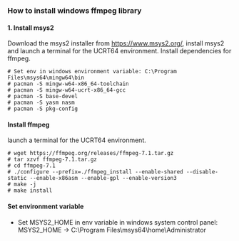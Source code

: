 ### How to install windows ffmpeg library

#### 1. Install msys2
Download the msys2 installer from https://www.msys2.org/, install msys2 and launch a terminal for the UCRT64 environment. Install dependencies for ffmpeg.
```
# Set env in windows environment variable: C:\Program Files\msys64\mingw64\bin
# pacman -S mingw-w64-x86_64-toolchain
# pacman -S mingw-w64-ucrt-x86_64-gcc
# pacman -S base-devel
# pacman -S yasm nasm
# pacman -S pkg-config
```

#### Install ffmpeg
launch a terminal for the UCRT64 environment.
```
# wget https://ffmpeg.org/releases/ffmpeg-7.1.tar.gz
# tar xzvf ffmpeg-7.1.tar.gz
# cd ffmpeg-7.1
# ./configure --prefix=./ffmpeg_install --enable-shared --disable-static --enable-x86asm --enable-gpl --enable-version3
# make -j
# make install
```
#### Set environment variable
- Set MSYS2_HOME in env variable in windows system control panel: MSYS2_HOME -> C:\Program Files\msys64\home\Administrator
